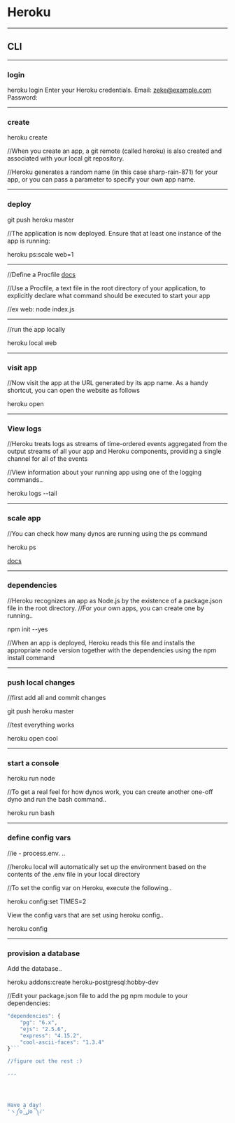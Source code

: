 # Heroku
---



## CLI
---

### login

heroku login
Enter your Heroku credentials.
Email: zeke@example.com
Password:

---

### create

heroku create

//When you create an app, a git remote (called heroku) is also created and associated with your local git repository.

//Heroku generates a random name (in this case sharp-rain-871) for your app, or you can pass a parameter to specify your own app name.


---

### deploy

git push heroku master

//The application is now deployed. Ensure that at least one instance of the app is running:

heroku ps:scale web=1

---

//Define a Procfile
[docs](https://devcenter.heroku.com/articles/procfile)

//Use a Procfile, a text file in the root directory of your application, to explicitly declare what command should be executed to start your app

//ex
web: node index.js

---

//run the app locally

heroku local web

---

### visit app

//Now visit the app at the URL generated by its app name. As a handy shortcut, you can open the website as follows

heroku open

---

### View logs

//Heroku treats logs as streams of time-ordered events aggregated from the output streams of all your app and Heroku components, providing a single channel for all of the events

//View information about your running app using one of the logging commands..

heroku logs --tail

---

### scale app

//You can check how many dynos are running using the ps command

heroku ps

[docs](https://devcenter.heroku.com/articles/getting-started-with-nodejs#scale-the-app)

---

### dependencies

//Heroku recognizes an app as Node.js by the existence of a package.json file in the root directory.
//For your own apps, you can create one by running..

npm init --yes

//When an app is deployed, Heroku reads this file and installs the appropriate node version together with the dependencies using the npm install command

---

### push local changes

//first add all and commit changes

git push heroku master

//test everything works

heroku open cool

---

### start a console

heroku run node

//To get a real feel for how dynos work, you can create another one-off dyno and run the bash command..

heroku run bash

---

### define config vars

//ie - process.env. ..

//heroku local will automatically set up the environment based on the contents of the .env file in your local directory

//To set the config var on Heroku, execute the following..

heroku config:set TIMES=2

View the config vars that are set using heroku config..

heroku config

---

### provision a database

Add the database..

heroku addons:create heroku-postgresql:hobby-dev

//Edit your package.json file to add the pg npm module to your dependencies:

```javascript
"dependencies": {
    "pg": "6.x",
    "ejs": "2.5.6",
    "express": "4.15.2",
    "cool-ascii-faces": "1.3.4"
}```

//figure out the rest :)

---




Have a day!
'ヽ༼ʘ̚ل͜ʘ̚༽ﾉ'









